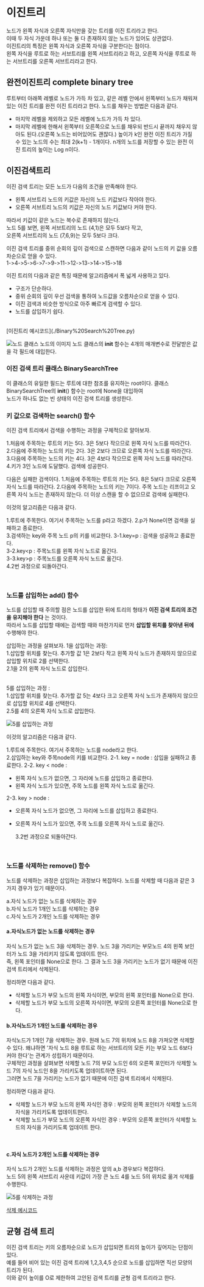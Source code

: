 # 이진트리

노드가 왼쪽 자식과 오른쪽 자식만을 갖는 트리를 이진 트리라고 한다.  
이때 두 자식 가운데 하나 또는 둘 다 존재하지 않는 노드가 있어도 상관없다.  
이진트리의 특징은 왼쪽 자식과 오른쪽 자식을 구분한다는 점이다.  
왼쪽 자식을 루트로 하는 서브트리를 왼쪽 서브트리라고 하고, 오른쪽 자식을 루트로 하는 서브트리를 오른쪽 서브트리라고 한다.

## 완전이진트리 complete binary tree

루트부터 아래쪽 레벨로 노드가 가득 차 있고, 같은 레벨 안에서 왼쪽부터 노드가 채워져있는 이진 트리를 완전 이진 트리라고 한다.
노드를 채우는 방법은 다음과 같다.

- 마지막 레벨을 제외하고 모든 레벨에 노드가 가득 차 있다.
- 마지막 레벨에 한해서 왼쪽부터 오른쪽으로 노드를 채우되 반드시 끝까지 채우지 않아도 된다.(오른쪽 노드는 비어있어도 괜찮다.)
  높이가 k인 완전 이진 트리가 가질 수 있는 노드의 수는 최대 2(k+1) - 1개이다. n개의 노드를 저장할 수 있는 완전 이진 트리의 높이는 Log n이다.

## 이진검색트리

이진 검색 트리는 모든 노드가 다음의 조건을 만족해야 한다.

- 왼쪽 서브트리 노드의 키값은 자신의 노드 키값보다 작아야 한다.
- 오른쪽 서브트리 노드의 키값은 자신의 노드 키값보다 커야 한다.

따라서 키값이 같은 노드는 복수로 존재하지 않는다.  
노드 5를 보면, 왼쪽 서브트리의 노드 (4,1)은 모두 5보다 작고,  
오른쪽 서브트리의 노드 (7,6,9)는 모두 5보다 크다.

이진 검색 트리를 중위 순회의 깊이 검색으로 스캔하면 다음과 같이 노드의 키 값을 오름차순으로 얻을 수 있다.  
1->4->5->6->7->9->11->12->13->14->15->18

이진 트리의 다음과 같은 특징 때문에 알고리즘에서 폭 넓게 사용하고 있다.

- 구조가 단순하다.
- 중위 순회의 깊이 우선 검색을 통하여 노드값을 오름차순으로 얻을 수 있다.
- 이진 검색과 비슷한 방식으로 아주 빠르게 검색할 수 있다.
- 노드를 삽입하기 쉽다.

<br>
[이진트리 예시코드](./Binary%20Search%20Tree.py)

![노드 클래스 노드의 이미지](../img/node-ref-right-left.jpg "노드 이미지")
노드 클래스의 **init** 함수는 4개의 매개변수로 전달받은 값을 각 필드에 대입한다.

### 이진 검색 트리 클래스 BinarySearchTree

이 클래스의 유일한 필드는 루트에 대한 참조를 유지하는 root이다. 클래스 BinarySearchTree의 **init**() 함수는 root에 None을 대입하여  
노드가 하나도 없는 빈 상태의 이진 검색 트리를 생성한다.

### 키 값으로 검색하는 search() 함수

이진 검색 트리에서 검색을 수행하는 과정을 구체적으로 알아보자.

1.처음에 주목하는 루트의 키는 5다. 3은 5보다 작으므로 왼쪽 자식 노드를 따라간다.  
2.다음에 주목하는 노드의 키는 2다. 3은 2보다 크므로 오른쪽 자식 노드를 따라간다. 3.다음에 주목하는 노드의 키는 4다. 3은 4보다 작으므로 왼쪽 자식 노드를 따라간다. 4.키가 3인 노드에 도달했다. 검색에 성공한다.
<br>

다음은 실패한 검색이다. 1.처음에 주목하는 루트의 키는 5다. 8은 5보다 크므로 오른쪽 자식 노드를 따라간다. 2.다음에 주목하는 노드의 키는 7이다. 주목 노드는 리프이고 오른쪽 자식 노드는 존재하지 않는다. 더 이상 스캔을 할 수 없으므로 검색에 실패한다.

이것의 알고리즘은 다음과 같다.

1.루트에 주목한다. 여기서 주목하는 노드를 p라고 하겠다.
2.p가 None이면 검색을 실패하고 종료한다.  
3.검색하는 key와 주목 노드 p의 키를 비교한다.
3-1.key=p : 검색을 성공하고 종료한다.  
 3-2.key<p : 주목노드를 왼쪽 자식 노드로 옮긴다.  
 3-3.key>p : 주목노드를 오른쪽 자식 노드로 옮긴다.  
4.2번 과정으로 되돌아간다.

<br>

### 노드를 삽입하는 add() 함수

노드를 삽입할 때 주의할 점은 노드를 삽입한 뒤에 트리의 형태가 **이진 검색 트리의 조건을 유지해야 한다** 는 것이다.  
따라서 노드를 삽입할 때에는 검색할 때와 마찬가지로 먼저 **삽입할 위치를 찾아낸 뒤에** 수행해야 한다.

삽입하는 과정을 살펴보자.
1을 삽입하는 과정:  
1.삽입할 위치를 찾는다. 추가할 값 1은 2보다 작고 왼쪽 자식 노드가 존재하지 않으므로 삽입할 위치로 2를 선택한다.  
2.1을 2의 왼쪽 자식 노드로 삽입한다.  
<br>

5를 삽입하는 과정 :  
1.삽입할 위치를 찾는다. 추가할 값 5는 4보다 크고 오른쪽 자식 노드가 존재하지 않으므로 삽입할 위치로 4를 선택한다.  
2.5를 4의 오른쪽 자식 노드로 삽입한다.

![5를 삽입하는 과정](../img/add5.jpg "5를 삽입하는 과정")

이것의 알고리즘은 다음과 같다.

1.루트에 주목한다. 여기서 주목하는 노드를 node라고 한다.  
2.삽입하는 key와 주목node의 키를 비교한다.
2-1. key = node : 삽입을 실패하고 종료한다.
2-2. key < node :

- 왼쪽 자식 노드가 없으면, 그 자리에 노드를 삽입하고 종료한다.
- 왼쪽 자식 노드가 있으면, 주목 노드를 왼쪽 자식 노드로 옮긴다.

2-3. key > node :

- 오른쪽 자식 노드가 없으면, 그 자리에 노드를 삽입하고 종료한다.
- 오른쪽 자식 노드가 있으면, 주목 노드를 오른쪽 자식 노드로 옮긴다.

  3.2번 과정으로 되돌아간다.

<br>

### 노드를 삭제하는 remove() 함수

노드를 삭제하는 과정은 삽입하는 과정보다 복잡하다. 노드를 삭제할 때 다음과 같은 3가지 경우가 있기 때문이다.

a.자식 노드가 없는 노드를 삭제하는 경우  
b.자식 노드가 1개인 노드를 삭제하는 경우  
c.자식 노드가 2개인 노드를 삭제하는 경우

#### a.자식노드가 없는 노드를 삭제하는 경우

자식 노드가 없는 노드 3을 삭제하는 경우. 노드 3을 가리키는 부모노드 4의 왼쪽 보인터가 노드 3을 가리키지 않도록 업데이트 한다.  
즉, 왼쪽 포인터를 None으로 한다. 그 결과 노드 3을 가리키는 노드가 없기 때문에 이진 검색 트리에서 삭제된다.

정리하면 다음과 같다.

- 삭제할 노드가 부모 노드의 왼쪽 자식이면, 부모의 왼쪽 포인터를 None으로 한다.
- 삭제할 노드가 부모 노드의 오른쪽 자식이면, 부모의 오른쪽 포인터를 None으로 한다.

#### b.자식노드가 1개인 노드를 삭제하는 경우

자식노드가 1개인 7을 삭제하는 경우. 원래 노드 7의 위치에 노드 8을 가져오면 삭제할 수 있다. 왜냐하면 '자식 노드 8을 루트로 하는 서브트리의 모든 키는 부모 노드 6보다 커야 한다'는 관계가 성립하기 때문이다.  
구체적인 과정을 살펴보면 삭제할 노드 7의 부모 노드인 6의 오른쪽 포인터가 삭제할 노드 7의 자식 노드인 8을 가리키도록 업데이트하면 된다.  
그러면 노드 7을 가리키는 노드가 없기 때문에 이진 검색 트리에서 삭제된다.

정리하면 다음과 같다.

- 삭제할 노드가 부모 노드의 왼쪽 자식인 경우 : 부모의 왼쪽 포인터가 삭제할 노드의 자식을 가리키도록 업데이트한다.
- 삭제할 노드가 부모 노드의 오른쪽 자식인 경우 : 부모의 오른쪽 포인터가 삭제할 노드의 자식을 가리키도록 업데이트 한다.

<br>

#### c.자식 노드가 2개인 노드를 삭제하는 경우

자식 노드가 2개인 노드를 삭제하는 과정은 앞의 a,b 경우보다 복잡하다.  
노드 5의 왼쪽 서브트리 사운데 키값이 가장 큰 노드 4를 노드 5의 위치로 옮겨 삭제를 수행한다.

![5를 삭제하는 과정](../img/remove5.jpg "5를 삭제하는 과정")

[삭제 예시코드](./Binary%20Search%20Tree.py)

## 균형 검색 트리

이진 검색 트리는 키의 오름차순으로 노드가 삽입되면 트리의 높이가 깊어지는 단점이 있다.  
예를 들어 비어 있는 이진 검색 트리에 1,2,3,4,5 순으로 노드를 삽입하면 직선 모양의 트리가 된다.  
이와 같이 높이를 O로 제한하여 고안된 검색 트리를 균형 검색 트리라고 한다.
